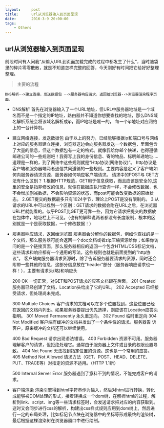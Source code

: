 ```yaml
---
layout:     post
title:      url从浏览器输入到页面呈现
date:       2016-3-9 20:00:00
tags:
    - Others
---
```

## url从浏览器输入到页面呈现

前段时间有人问我“从输入URL到页面加载完成的过程中都发生了什么”，当时脑袋里的碎片零零散散，就是不知道怎样完整的回答，今天刚好有时间把它给好好整理整理。

>主要的流程

    DNS解析-->建立连接，发送数据包 -->服务器响应请求，返回给浏览器-->浏览器渲染程序页面。
 
  
* DNS解析
首先在浏览器输入了一个URL地址，但URL中服务器地址是一个域名而不是一个指定的IP地址，路由器并不知道你想要查找的地址，那么DNS域名解析系统会将该域名解析成ip，而IP地址是唯一的， 每一个ip地址对应网络上的一台计算机。

* 建立网络连接，发送数据包
 由于以上的努力，已经能够根据ip和端口号与网络上对应的服务器建立连接，浏览器这边会向服务器发送一个数据包，里面包含了大量的信息，但这个数据包有一定的格式。就像我给你邮个快递，也得遵循邮递公司的一些规则吧！我得写上我的身份信息、寄的物品、标明邮递地址....道理是一样的，到了网络中这些规则就是“Http协议(网络协议)”。
 http协议是客户端和服务器端两者通信共同遵循的一些规则。主要内容是定义了客户端如何向服务器请求资源，服务器如何响应客户端请求。
    请求中的POST与 GET方法有什么区别？
    1.根据HTTP规范，GET用于信息获取，而且应该是安全的,这里的安全是指非修改的信息，就像在数据库执行查询一样，不会修改数据，也不会增加删减数据，不会影响资源的状态，而post可能会改变数据的原始状态。
    2.GET提交的数据最多只有1024字节，理论上POST是没有限制的。
    3.从请求的URL中可以找到一个区别：GET请求的数据会附在URL之后，在浏览器URL栏就能看的。似乎POST比GET更可靠一些，因为它请求把提交的数据放在包体中，地址栏上不可见。（也有的解释说两者都没有长度限制，根本的区别就是一个是获取数据，一个修改数据！）

* 服务器响应请求，返回给浏览器
  服务器会分解你的数据包，例如你查找的是一个文档，那么服务器可能会返回一个doc文档或者zip压缩资源给你；如果你访问的是一个链接页面，那么服务器相应的返回一个包含HTML/CSS标记文档，这些请求和响应都有一个通用的写法，这些规则也就是前面提到的"http协议"。
  客户端向服务器请求资源时，除了告诉服务器要请求的资源，同时还会附带一些其他的信息，这部分信息放在"header"部分（服务器响应请求也一样！），主要有请求头(略)和响应头
  
  
    200	OK	一切正常，对GET和POST请求的应答文档跟在后面。
    201	Created	服务器已经创建了文档，Location头给出了它的URL。
    202	Accepted	已经接受请求，但处理尚未完成。

    300	Multiple Choices	客户请求的文档可以在多个位置找到，这些位置已经在返回的文档内列出。如果服务器要提出优先选择，则应该在Location应答头指明。
    301	Moved Permanently	永久重定向。
    302	Found	临时重定向
    304	Not Modified	客户端有缓冲的文档并发出了一个条件性的请求。服务器告 诉客户，原来缓冲的文档还可以继续使用。

    400	Bad Request	请求出现语法错误。
    403	Forbidden	资源不可用。服务器理解客户的请求，但拒绝处理它。通常由于服务器上文件或目录的权限设置导致。
    404	Not Found	无法找到指定位置的资源。这也是一个常用的应答。
    405	Method Not Allowed	请求方法（GET、POST、HEAD、DELETE、PUT、TRACE等）对指定的资源不适用。（HTTP 1.1新）

    500	Internal Server Error	服务器遇到了意料不到的情况，不能完成客户的请求。
    
 * 客户端渲染
  渲染引擎得到html字符串作为输入，然后对html进行转换，转化成能够被DOM处理的形式，接着转换成一个dom树，在解析html的过程，解析到link、script、img等一些请求标签时，会发送请求把对应的内容获取到。这时又会同步进行css的解析，构建出css样式规则应用到dom树上，然后进行一定的布局处理，比如标记节点块在浏览器中的坐标等形成最终的渲染树，最后根据这棵渲染树在浏览器窗口中进行绘制。